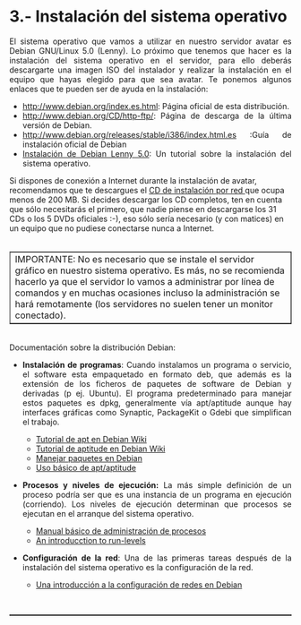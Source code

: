 # 3.- Instalación del sistema operativo
<div style="text-align: justify;"> El sistema operativo que vamos a utilizar en nuestro servidor avatar es Debian GNU/Linux 5.0 (Lenny). Lo próximo que tenemos que hacer es la instalación del sistema operativo en el servidor, para ello deberás descargarte una imagen ISO del instalador y realizar la instalación en el equipo que hayas elegido para que sea avatar. Te ponemos algunos enlaces que te pueden ser de ayuda en la instalación:<br /> </div>
<ul>
  <li style="text-align: justify;"><a href="http://www.debian.org/index.es.html">http://www.debian.org/index.es.html</a>: Página oficial de esta distribución.<br /></li>
  <li style="text-align: justify;"><a href="http://www.debian.org/CD/http-ftp/">http://www.debian.org/CD/http-ftp/</a>: Página de descarga de la última versión de Debian.</li>
  <li style="text-align: justify;"><a href="http://www.debian.org/releases/stable/i386/index.html.es">http://www.debian.org/releases/stable/i386/index.html.es</a> :Guía de instalación oficial de Debian</li>
  <li style="text-align: justify;"><a title="Instalación de Debian Lenny 5.0" rel="bookmark" href="http://www.dipler.org/2009/02/instalacion-de-debian-lenny-50/" class="title" id="post-786">Instalación de Debian Lenny 5.0</a>: Un tutorial sobre la instalación del sistema operativo.</li>
</ul>
<div style="text-align: left;">Si dispones de conexión a Internet durante la instalación de avatar, recomendamos que te descargues el <a href="http://cdimage.debian.org/debian-cd/5.0.4/i386/iso-cd/debian-504-i386-netinst.iso">CD de instalación por red </a>que ocupa menos de 200 MB. Si decides descargar los CD completos, ten en cuenta que sólo necesitarás el primero, que nadie piense en descargarse los 31 CDs o los 5 DVDs oficiales :-), eso sólo sería necesario (y con matices) en un equipo que no pudiese conectarse nunca a Internet.<br /></div><br />
<div style="text-align: justify;">
  <table border="1" width="100%" style="text-align: left; margin-left: 0px; margin-right: 0px;"><tbody>
    <tr>
      <td width="100%" valign="top">IMPORTANTE: No es necesario que se instale el servidor gráfico en nuestro sistema operativo. Es más, no se recomienda hacerlo ya que el servidor lo vamos a administrar por línea de comandos y en muchas ocasiones incluso la administración se hará remotamente (los servidores no suelen tener un monitor conectado).
      </td>
    </tr></tbody>
  </table><br />Documentación sobre la distribución Debian:<br />
  <ul>
    <li><span style="font-weight: bold;">Instalación de programas</span>: Cuando instalamos un programa o servicio, el software esta empaquetado en formato deb, que además es la extensión de los ficheros de paquetes de software de Debian y derivadas (p ej. Ubuntu). El programa predeterminado para manejar estos paquetes es dpkg, generalmente vía apt/aptitude aunque hay interfaces gráficas como Synaptic, PackageKit o Gdebi que simplifican el trabajo.</li>
  </ul>
  <ul>
    <ul>
      <li><a href="http://wiki.debian.org/AptCLI">Tutorial de apt en Debian Wiki</a></li>
      <li><a href="http://wiki.debian.org/Aptitude">Tutorial de aptitude en Debian Wiki</a></li>
      <li><a href="http://www.josedomingo.org/web/mod/page/view.php?id=1861"><span>Manejar paquetes en Debian</span></a></li>
      <li><span><a href="http://preguntaslinux.org/-howto-apt-y-aptitude-t-5780.html">Uso básico de apt/aptitude</a></span></li>
    </ul>
  </ul>
  <ul>
    <li><span style="font-weight: bold;">Procesos y niveles de ejecución:</span> La más simple definición de un proceso podría ser que es una instancia de un programa en ejecución (corriendo). Los niveles de ejecución determinan que procesos se ejecutan en el arranque del sistema operativo.</li>
  </ul>
  <ul>
    <ul>
      <li><a href="http://www.linuxtotal.com.mx/index.php?cont=info_admon_012">Manual básico de administración de procesos</a></li>
      <li><a href="http://www.debian-administration.org/articles/212">An introducction to run-levels</a><br /></li>
    </ul>
  </ul>
  <ul>
    <li><span style="font-weight: bold;">Configuración de la red</span>: Una de las primeras tareas después de la instalación del sistema operativo es la configuración de la red.</li>
  </ul>
  <ul>
    <ul>
      <li><a href="http://www.guatewireless.org/os/linux/distros/debian/una-introduccion-a-configuracion-de-redes-en-debian/">Una introducción a la configuración de redes en Debian</a><br /></li>
    </ul>
  </ul><br /><hr style="width: 100%; height: 2px;" /><br /></div>

